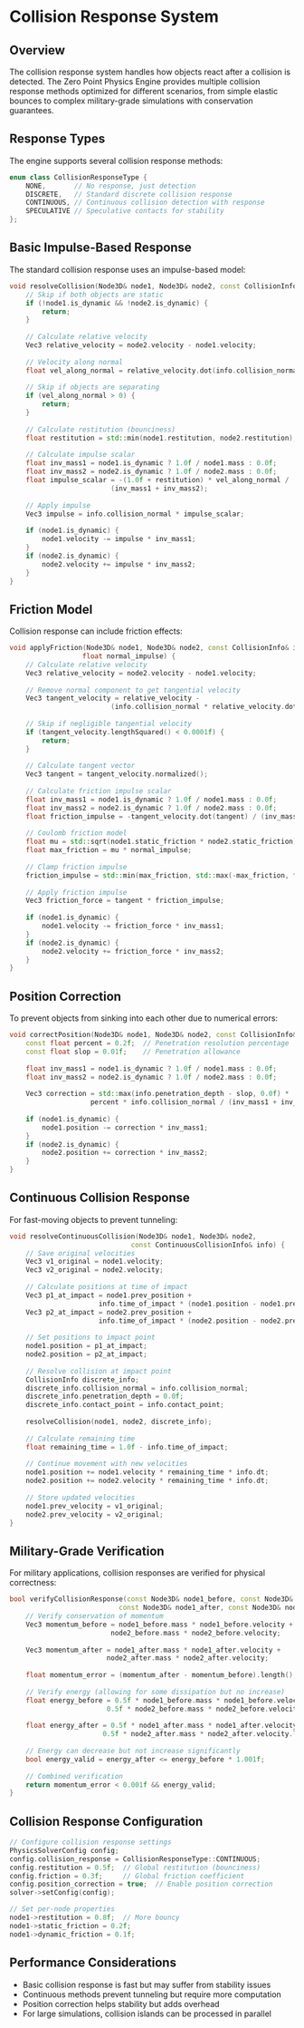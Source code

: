 # Collision Response System

## Overview

The collision response system handles how objects react after a collision is detected. The Zero Point Physics Engine provides multiple collision response methods optimized for different scenarios, from simple elastic bounces to complex military-grade simulations with conservation guarantees.

## Response Types

The engine supports several collision response methods:

```cpp
enum class CollisionResponseType {
    NONE,       // No response, just detection
    DISCRETE,   // Standard discrete collision response
    CONTINUOUS, // Continuous collision detection with response
    SPECULATIVE // Speculative contacts for stability
};
```

## Basic Impulse-Based Response

The standard collision response uses an impulse-based model:

```cpp
void resolveCollision(Node3D& node1, Node3D& node2, const CollisionInfo& info) {
    // Skip if both objects are static
    if (!node1.is_dynamic && !node2.is_dynamic) {
        return;
    }
    
    // Calculate relative velocity
    Vec3 relative_velocity = node2.velocity - node1.velocity;
    
    // Velocity along normal
    float vel_along_normal = relative_velocity.dot(info.collision_normal);
    
    // Skip if objects are separating
    if (vel_along_normal > 0) {
        return;
    }
    
    // Calculate restitution (bounciness)
    float restitution = std::min(node1.restitution, node2.restitution);
    
    // Calculate impulse scalar
    float inv_mass1 = node1.is_dynamic ? 1.0f / node1.mass : 0.0f;
    float inv_mass2 = node2.is_dynamic ? 1.0f / node2.mass : 0.0f;
    float impulse_scalar = -(1.0f + restitution) * vel_along_normal / 
                         (inv_mass1 + inv_mass2);
    
    // Apply impulse
    Vec3 impulse = info.collision_normal * impulse_scalar;
    
    if (node1.is_dynamic) {
        node1.velocity -= impulse * inv_mass1;
    }
    if (node2.is_dynamic) {
        node2.velocity += impulse * inv_mass2;
    }
}
```

## Friction Model

Collision response can include friction effects:

```cpp
void applyFriction(Node3D& node1, Node3D& node2, const CollisionInfo& info, 
                  float normal_impulse) {
    // Calculate relative velocity
    Vec3 relative_velocity = node2.velocity - node1.velocity;
    
    // Remove normal component to get tangential velocity
    Vec3 tangent_velocity = relative_velocity - 
                         (info.collision_normal * relative_velocity.dot(info.collision_normal));
    
    // Skip if negligible tangential velocity
    if (tangent_velocity.lengthSquared() < 0.0001f) {
        return;
    }
    
    // Calculate tangent vector
    Vec3 tangent = tangent_velocity.normalized();
    
    // Calculate friction impulse scalar
    float inv_mass1 = node1.is_dynamic ? 1.0f / node1.mass : 0.0f;
    float inv_mass2 = node2.is_dynamic ? 1.0f / node2.mass : 0.0f;
    float friction_impulse = -tangent_velocity.dot(tangent) / (inv_mass1 + inv_mass2);
    
    // Coulomb friction model
    float mu = std::sqrt(node1.static_friction * node2.static_friction);
    float max_friction = mu * normal_impulse;
    
    // Clamp friction impulse
    friction_impulse = std::min(max_friction, std::max(-max_friction, friction_impulse));
    
    // Apply friction impulse
    Vec3 friction_force = tangent * friction_impulse;
    
    if (node1.is_dynamic) {
        node1.velocity -= friction_force * inv_mass1;
    }
    if (node2.is_dynamic) {
        node2.velocity += friction_force * inv_mass2;
    }
}
```

## Position Correction

To prevent objects from sinking into each other due to numerical errors:

```cpp
void correctPosition(Node3D& node1, Node3D& node2, const CollisionInfo& info) {
    const float percent = 0.2f;  // Penetration resolution percentage
    const float slop = 0.01f;    // Penetration allowance
    
    float inv_mass1 = node1.is_dynamic ? 1.0f / node1.mass : 0.0f;
    float inv_mass2 = node2.is_dynamic ? 1.0f / node2.mass : 0.0f;
    
    Vec3 correction = std::max(info.penetration_depth - slop, 0.0f) * 
                    percent * info.collision_normal / (inv_mass1 + inv_mass2);
    
    if (node1.is_dynamic) {
        node1.position -= correction * inv_mass1;
    }
    if (node2.is_dynamic) {
        node2.position += correction * inv_mass2;
    }
}
```

## Continuous Collision Response

For fast-moving objects to prevent tunneling:

```cpp
void resolveContinuousCollision(Node3D& node1, Node3D& node2, 
                              const ContinuousCollisionInfo& info) {
    // Save original velocities
    Vec3 v1_original = node1.velocity;
    Vec3 v2_original = node2.velocity;
    
    // Calculate positions at time of impact
    Vec3 p1_at_impact = node1.prev_position + 
                      info.time_of_impact * (node1.position - node1.prev_position);
    Vec3 p2_at_impact = node2.prev_position + 
                      info.time_of_impact * (node2.position - node2.prev_position);
    
    // Set positions to impact point
    node1.position = p1_at_impact;
    node2.position = p2_at_impact;
    
    // Resolve collision at impact point
    CollisionInfo discrete_info;
    discrete_info.collision_normal = info.collision_normal;
    discrete_info.penetration_depth = 0.0f;
    discrete_info.contact_point = info.contact_point;
    
    resolveCollision(node1, node2, discrete_info);
    
    // Calculate remaining time
    float remaining_time = 1.0f - info.time_of_impact;
    
    // Continue movement with new velocities
    node1.position += node1.velocity * remaining_time * info.dt;
    node2.position += node2.velocity * remaining_time * info.dt;
    
    // Store updated velocities
    node1.prev_velocity = v1_original;
    node2.prev_velocity = v2_original;
}
```

## Military-Grade Verification

For military applications, collision responses are verified for physical correctness:

```cpp
bool verifyCollisionResponse(const Node3D& node1_before, const Node3D& node2_before,
                           const Node3D& node1_after, const Node3D& node2_after) {
    // Verify conservation of momentum
    Vec3 momentum_before = node1_before.mass * node1_before.velocity + 
                         node2_before.mass * node2_before.velocity;
                         
    Vec3 momentum_after = node1_after.mass * node1_after.velocity + 
                        node2_after.mass * node2_after.velocity;
    
    float momentum_error = (momentum_after - momentum_before).length();
    
    // Verify energy (allowing for some dissipation but no increase)
    float energy_before = 0.5f * node1_before.mass * node1_before.velocity.lengthSquared() + 
                        0.5f * node2_before.mass * node2_before.velocity.lengthSquared();
                        
    float energy_after = 0.5f * node1_after.mass * node1_after.velocity.lengthSquared() + 
                       0.5f * node2_after.mass * node2_after.velocity.lengthSquared();
    
    // Energy can decrease but not increase significantly
    bool energy_valid = energy_after <= energy_before * 1.001f;
    
    // Combined verification
    return momentum_error < 0.001f && energy_valid;
}
```

## Collision Response Configuration

```cpp
// Configure collision response settings
PhysicsSolverConfig config;
config.collision_response = CollisionResponseType::CONTINUOUS;
config.restitution = 0.5f;  // Global restitution (bounciness)
config.friction = 0.3f;     // Global friction coefficient
config.position_correction = true;  // Enable position correction
solver->setConfig(config);

// Set per-node properties
node1->restitution = 0.8f;  // More bouncy
node1->static_friction = 0.2f;
node1->dynamic_friction = 0.1f;
```

## Performance Considerations

- Basic collision response is fast but may suffer from stability issues
- Continuous methods prevent tunneling but require more computation
- Position correction helps stability but adds overhead
- For large simulations, collision islands can be processed in parallel
